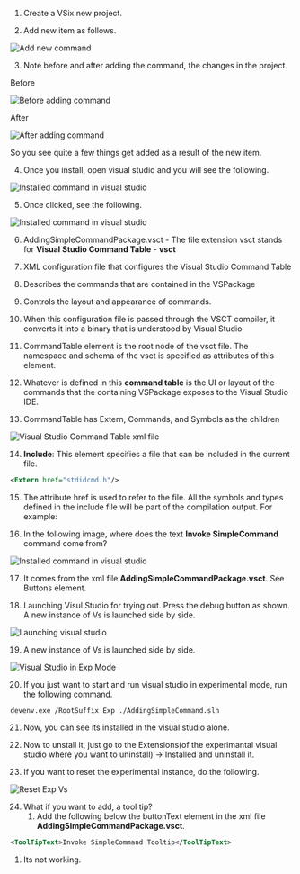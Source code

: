 
1.  Create a VSix new project.

2.  Add new item as follows.

![Add new command](./images/50_50_AddCommand.jpg)

3. Note before and after adding the command, the changes in the project.

Before

![Before adding command](./images/51_50_StartOfTemplate.jpg)

After

![After adding command](./images/52_50_AfterAddingCommand.jpg)

So you see quite a few things get added as a result of the new item. 

4. Once you install, open visual studio and you will see the following. 

![Installed command in visual studio](./images/53_50_InstalledCommand.jpg)

5. Once clicked, see the following.

![Installed command in visual studio](./images/54_50_CommandExecuted.jpg)

6. AddingSimpleCommandPackage.vsct - The file extension vsct stands for **Visual Studio Command Table** - **vsct**

7. XML configuration file that configures the Visual Studio Command Table 

8. Describes the commands that are contained in the VSPackage

9. Controls the layout and appearance of commands.

10. When this configuration file is passed through the VSCT compiler, it converts it into a binary
that is understood by Visual Studio

11. CommandTable element is the root node of the vsct file. The namespace and schema of the vsct is specified as attributes of this element.

12. Whatever is defined in this **command table** is the UI or layout of the commands that the containing VSPackage exposes to the Visual Studio IDE.

13. CommandTable has Extern, Commands, and Symbols as the children

![Visual Studio Command Table xml file](./images/55_50_VsCommandTable.jpg)

14. **Include**: This element specifies a file that can be included in the current file. 

```xml
<Extern href="stdidcmd.h"/>
```

15. The attribute href is used to refer to the file. All the symbols and types defined in the include file will be part
of the compilation output. For example:

16. In the following image, where does the text **Invoke SimpleCommand** command come from?

![Installed command in visual studio](./images/53_50_InstalledCommand.jpg)

17. It comes from the xml file **AddingSimpleCommandPackage.vsct**. See Buttons element. 

18. Launching Visul Studio for trying out. Press the debug button as shown. A new instance of Vs is launched side by side.

![Launching visual studio](./images/56_50_LaunchVs.jpg)

19. A new instance of Vs is launched side by side.

![Visual Studio in Exp Mode](./images/57_50_VsInExpMode.jpg)

20. If you just want to start and run visual studio in experimental mode, run the following command.

```cmc
devenv.exe /RootSuffix Exp ./AddingSimpleCommand.sln
```

21. Now, you can see its installed in the visual studio alone.

22. Now to unstall it, just go to the Extensions(of the experimantal visual studio where you want to uninstall) -> Installed and uninstall it.

23. If you want to reset the experimental instance, do the following.

![Reset Exp Vs](./../200500-VSixBlankProjectAnalysis/images/57_50_ResetVsExpIntance.jpg)


24. What if you want to add, a tool tip? 
    1.  Add the following below the buttonText element in the xml file **AddingSimpleCommandPackage.vsct**.
```xml
<ToolTipText>Invoke SimpleCommand Tooltip</ToolTipText>
```

1.   Its not working.


